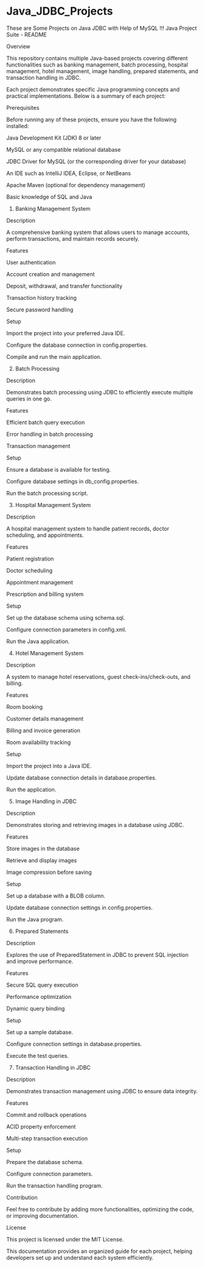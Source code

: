 # Java_JDBC_Projects
These are Some Projects on Java JDBC with Help of MySQL !!! 
Java Project Suite - README

Overview

This repository contains multiple Java-based projects covering different functionalities such as banking management, batch processing, hospital management, hotel management, image handling, prepared statements, and transaction handling in JDBC.

Each project demonstrates specific Java programming concepts and practical implementations. Below is a summary of each project:

Prerequisites

Before running any of these projects, ensure you have the following installed:

Java Development Kit (JDK) 8 or later

MySQL or any compatible relational database

JDBC Driver for MySQL (or the corresponding driver for your database)

An IDE such as IntelliJ IDEA, Eclipse, or NetBeans

Apache Maven (optional for dependency management)

Basic knowledge of SQL and Java

1. Banking Management System

Description

A comprehensive banking system that allows users to manage accounts, perform transactions, and maintain records securely.

Features

User authentication

Account creation and management

Deposit, withdrawal, and transfer functionality

Transaction history tracking

Secure password handling

Setup

Import the project into your preferred Java IDE.

Configure the database connection in config.properties.

Compile and run the main application.

2. Batch Processing

Description

Demonstrates batch processing using JDBC to efficiently execute multiple queries in one go.

Features

Efficient batch query execution

Error handling in batch processing

Transaction management

Setup

Ensure a database is available for testing.

Configure database settings in db_config.properties.

Run the batch processing script.

3. Hospital Management System

Description

A hospital management system to handle patient records, doctor scheduling, and appointments.

Features

Patient registration

Doctor scheduling

Appointment management

Prescription and billing system

Setup

Set up the database schema using schema.sql.

Configure connection parameters in config.xml.

Run the Java application.

4. Hotel Management System

Description

A system to manage hotel reservations, guest check-ins/check-outs, and billing.

Features

Room booking

Customer details management

Billing and invoice generation

Room availability tracking

Setup

Import the project into a Java IDE.

Update database connection details in database.properties.

Run the application.

5. Image Handling in JDBC

Description

Demonstrates storing and retrieving images in a database using JDBC.

Features

Store images in the database

Retrieve and display images

Image compression before saving

Setup

Set up a database with a BLOB column.

Update database connection settings in config.properties.

Run the Java program.

6. Prepared Statements

Description

Explores the use of PreparedStatement in JDBC to prevent SQL injection and improve performance.

Features

Secure SQL query execution

Performance optimization

Dynamic query binding

Setup

Set up a sample database.

Configure connection settings in database.properties.

Execute the test queries.

7. Transaction Handling in JDBC

Description

Demonstrates transaction management using JDBC to ensure data integrity.

Features

Commit and rollback operations

ACID property enforcement

Multi-step transaction execution

Setup

Prepare the database schema.

Configure connection parameters.

Run the transaction handling program.

Contribution

Feel free to contribute by adding more functionalities, optimizing the code, or improving documentation.

License

This project is licensed under the MIT License.

This documentation provides an organized guide for each project, helping developers set up and understand each system efficiently.

